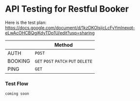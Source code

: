 # API Testing for Restful Booker

Here is the test plan:
https://docs.google.com/document/d/1kzDKOlsjicLcFyYmlnexqt-eLwAcOHCBQgjKdyTDp1U/edit?usp=sharing

|                |Method                        |
|----------------|-------------------------------|
|AUTH|`POST`|
|BOOKING|`GET` `POST` `PATCH` `PUT` `DELETE`|
|PING | `GET`|

### Test Flow
`coming soon`
